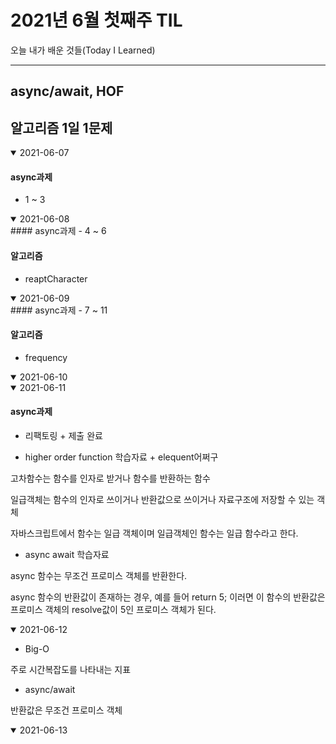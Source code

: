 # 2021년 6월 첫째주 TIL
오늘 내가 배운 것들(Today I Learned)

---------------------------------------
## async/await, HOF
## 알고리즘 1일 1문제

<details open>
<summary>2021-06-07</summary>

#### async과제
- 1 ~ 3



</details>

<details open>
<summary>2021-06-08</summary>
#### async과제
- 4 ~ 6


#### 알고리즘
- reaptCharacter


</details>

<details open>
<summary>2021-06-09</summary>
#### async과제
- 7 ~ 11

#### 알고리즘
- frequency

</details>

<details open>
<summary>2021-06-10</summary>

</details>

<details open>
<summary>2021-06-11</summary>

#### async과제
- 리팩토링 + 제출 완료

- higher order function 학습자료 + elequent어쩌구

고차함수는 함수를 인자로 받거나 함수를 반환하는 함수

일급객체는 함수의 인자로 쓰이거나 반환값으로 쓰이거나 자료구조에 저장할 수 있는 객체

자바스크립트에서 함수는 일급 객체이며 일급객체인 함수는 일급 함수라고 한다.

- async await 학습자료

async 함수는 무조건 프로미스 객체를 반환한다.

async 함수의 반환값이 존재하는 경우, 예를 들어 return 5; 이러면 이 함수의 반환값은 프로미스 객체의 resolve값이 5인 프로미스 객체가 된다.

</details>

<details open>
<summary>2021-06-12</summary>

- Big-O

 주로 시간복잡도를 나타내는 지표

- async/await

반환값은 무조건 프로미스 객체

</details>

<details open>
<summary>2021-06-13</summary>

</details>

